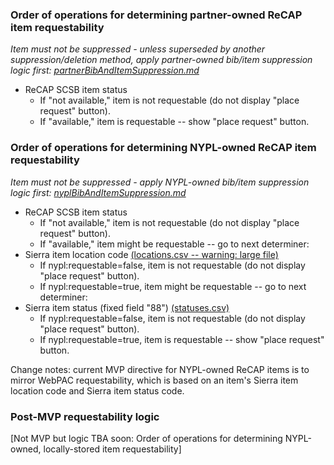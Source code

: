 ### Order of operations for determining partner-owned ReCAP item requestability

*Item must not be suppressed - unless superseded by another suppression/deletion method, apply partner-owned bib/item suppression logic first: [partnerBibAndItemSuppression.md](https://github.com/NYPL/nypl-core/blob/master/vocabularies/business-logic/partnerBibAndItemSuppression.md)*

* ReCAP SCSB item status
  * If "not available," item is not requestable (do not display "place request" button).
  * If "available," item is requestable -- show "place request" button.
 
 
### Order of operations for determining NYPL-owned ReCAP item requestability

*Item must not be suppressed - apply NYPL-owned bib/item suppression logic first: [nyplBibAndItemSuppression.md](https://github.com/NYPL/nypl-core/blob/master/vocabularies/business-logic/nyplBibAndItemSuppression.md)*

* ReCAP SCSB item status
  * If "not available," item is not requestable (do not display "place request" button).
  * If "available," item might be requestable -- go to next determiner:
* Sierra item location code [(locations.csv -- warning: large file)](https://github.com/NYPL/nypl-core/blob/master/vocabularies/csv/locations.csv)
  * If nypl:requestable=false, item is not requestable (do not display "place request" button).
  * If nypl:requestable=true, item might be requestable -- go to next determiner:
* Sierra item status (fixed field "88") [(statuses.csv)](https://github.com/NYPL/nypl-core/blob/master/vocabularies/csv/statuses.csv)
  * If nypl:requestable=false, item is not requestable (do not display "place request" button).
  * If nypl:requestable=true, item is requestable -- show "place request" button.
 
Change notes: current MVP directive for NYPL-owned ReCAP items is to mirror WebPAC requestability, which is based on an item's Sierra item location code and Sierra item status code.
 
### Post-MVP requestability logic

[Not MVP but logic TBA soon: Order of operations for determining NYPL-owned, locally-stored item requestability] 
 
